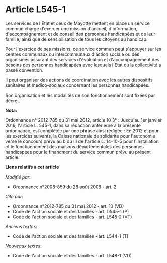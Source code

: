 # Article L545-1

Les services de l'Etat et ceux de Mayotte mettent en place un service commun chargé d'exercer une mission d'accueil,
d'information, d'accompagnement et de conseil des personnes handicapées et de leur famille, ainsi que de sensibilisation de
tous les citoyens au handicap. 

Pour l'exercice de ses missions, ce service commun peut s'appuyer sur les centres communaux ou intercommunaux d'action
sociale ou des organismes assurant des services d'évaluation et d'accompagnement des besoins des personnes handicapées avec
lesquels l'Etat ou la collectivité a passé convention. 

Il peut organiser des actions de coordination avec les autres dispositifs sanitaires et médico-sociaux concernant les
personnes handicapées. 

Son organisation et les modalités de son fonctionnement sont fixées par décret.

**Nota:**

Ordonnance n° 2012-785 du 31 mai 2012, article 10 3° : Jusqu'au 1er janvier 2016, l'article L. 545-1, dans sa rédaction
antérieure à la présente ordonnance, est complétée par une phrase ainsi rédigée : En  2012 et pour les exercices suivants, la
Caisse nationale de solidarité  pour l'autonomie verse le concours prévu au b du III de l'article L.  14-10-5 pour
l'installation et le fonctionnement des maisons  départementales des personnes handicapées pour le financment du service
commun prévu au présent article.

**Liens relatifs à cet article**

_Modifié par_:

  - Ordonnance n°2008-859 du 28 août 2008 - art. 2

_Cité par_:

  - Ordonnance n°2012-785 du 31 mai 2012 - art. 10 (VD)
  - Code de l'action sociale et des familles - art. D545-1 (P)
  - Code de l'action sociale et des familles - art. L545-2 (VT)

_Anciens textes_:

  - Code de l'action sociale et des familles - art. L544-1 (T)

_Nouveaux textes_:

  - Code de l'action sociale et des familles - art. L548-1 (VD)
